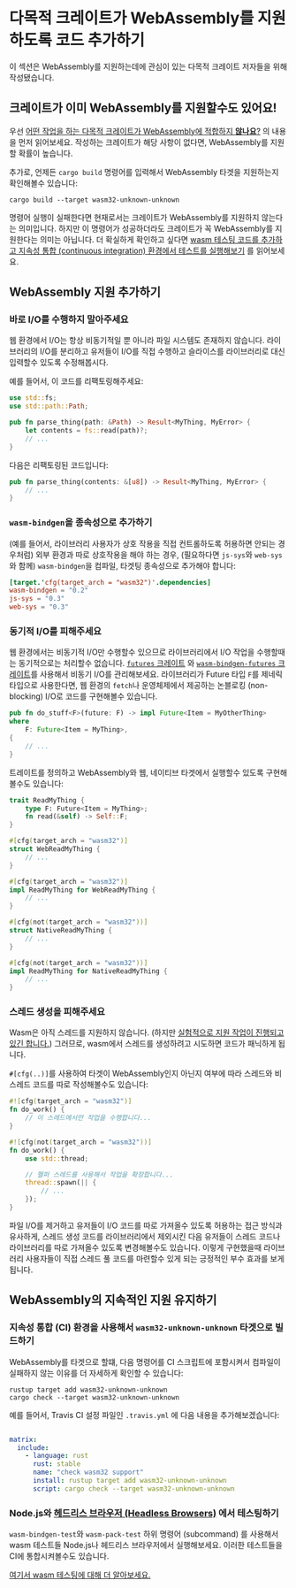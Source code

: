 # 다목적 크레이트가 WebAssembly를 지원하도록 코드 추가하기

이 섹션은 WebAssembly를 지원하는데에 관심이 있는 다목적 크레이트 저자들을 위해 작성됐습니다.

## 크레이트가 이미 WebAssembly를 지원할수도 있어요!

우선 [어떤 작업을 하는 다목적 크레이트가 WebAssembly에 적합하지 **않나요**?](./which-crates-work-with-wasm.html) 의 내용을 먼저 읽어보세요. 작성하는 크레이트가 해당 사항이 없다면, WebAssembly를 지원할 확률이 높습니다.

추가로, 언제든 `cargo build` 명령어를 입력해서 WebAssembly 타겟을 지원하는지 확인해볼수 있습니다:

```
cargo build --target wasm32-unknown-unknown
```

명령어 실행이 실패한다면 현재로서는 크레이트가 WebAssembly를 지원하지 않는다는 의미입니다. 하지만 이 명령어가 성공하더라도 크레이트가 꼭 WebAssembly를 지원한다는 의미는 아닙니다. 더 확실하게 확인하고 싶다면 [wasm 테스팅 코드를 추가하고 지속성 통합 (continuous integration) 환경에서 테스트를 실행해보기](#maintaining-ongoing-support-for-webassembly) 를 읽어보세요.

## WebAssembly 지원 추가하기

### 바로 I/O를 수행하지 말아주세요

웹 환경에서 I/O는 항상 비동기적일 뿐 아니라 파일 시스템도 존재하지 않습니다. 라이브러리의 I/O를 분리하고 유저들이 I/O를 직접 수행하고 슬라이스를 라이브러리로 대신 입력할수 있도록 수정해봅시다.

예를 들어서, 이 코드를 리팩토링해주세요:

```rust
use std::fs;
use std::path::Path;

pub fn parse_thing(path: &Path) -> Result<MyThing, MyError> {
    let contents = fs::read(path)?;
    // ...
}
```

다음은 리팩토링된 코드입니다:

```rust
pub fn parse_thing(contents: &[u8]) -> Result<MyThing, MyError> {
    // ...
}
```

### `wasm-bindgen`을 종속성으로 추가하기

(예를 들어서, 라이브러리 사용자가 상호 작용을 직접 컨트롤하도록 허용하면 안되는 경우처럼) 외부 환경과 따로 상호작용을 해야 하는 경우, (필요하다면 `js-sys`와 `web-sys`와 함께) `wasm-bindgen`을 컴파일, 타겟팅 종속성으로 추가해야 합니다:

```toml
[target.'cfg(target_arch = "wasm32")'.dependencies]
wasm-bindgen = "0.2"
js-sys = "0.3"
web-sys = "0.3"
```

### 동기적 I/O를 피해주세요

웹 환경에서는 비동기적 I/O만 수행할수 있으므로 라이브러리에서 I/O 작업을 수행할때는 동기적으로는 처리할수 없습니다. [`futures` 크레이트](https://crates.io/crates/futures) 와 [`wasm-bindgen-futures` 크레이트](https://rustwasm.github.io/wasm-bindgen/api/wasm_bindgen_futures/)를 사용해서 비동기 I/O를 관리해보세요. 라이브러리가 Future 타입 `F`를 제네릭 타입으로 사용한다면, 웹 환경의 `fetch`나 운영체제에서 제공하는 논블로킹 (non-blocking) I/O로 코드를 구현해볼수 있습니다.

```rust
pub fn do_stuff<F>(future: F) -> impl Future<Item = MyOtherThing>
where
    F: Future<Item = MyThing>,
{
    // ...
}
```

트레이트를 정의하고 WebAssembly와 웹, 네이티브 타겟에서 실행할수 있도록 구현해볼수도 있습니다:

```rust
trait ReadMyThing {
    type F: Future<Item = MyThing>;
    fn read(&self) -> Self::F;
}

#[cfg(target_arch = "wasm32")]
struct WebReadMyThing {
    // ...
}

#[cfg(target_arch = "wasm32")]
impl ReadMyThing for WebReadMyThing {
    // ...
}

#[cfg(not(target_arch = "wasm32"))]
struct NativeReadMyThing {
    // ...
}

#[cfg(not(target_arch = "wasm32"))]
impl ReadMyThing for NativeReadMyThing {
    // ...
}
```

### 스레드 생성을 피해주세요

Wasm은 아직 스레드를 지원하지 않습니다. (하지만 [실험적으로 지원 작업이 진행되고 있긴 합니다.](https://rustwasm.github.io/2018/10/24/multithreading-rust-and-wasm.html)) 그러므로, wasm에서 스레드를 생성하려고 시도하면 코드가 패닉하게 됩니다.

`#[cfg(..)]`를 사용하여 타겟이 WebAssembly인지 아닌지 여부에 따라 스레드와 비스레드 코드를 따로 작성해볼수도 있습니다:

```rust
#![cfg(target_arch = "wasm32")]
fn do_work() {
    // 이 스레드에서만 작업을 수행합니다...
}

#![cfg(not(target_arch = "wasm32"))]
fn do_work() {
    use std::thread;

    // 헬퍼 스레드를 사용해서 작업을 확장합니다...
    thread::spawn(|| {
        // ...
    });
}
```

파일 I/O를 제거하고 유저들이 I/O 코드를 따로 가져올수 있도록 허용하는 접근 방식과 유사하게, 스레드 생성 코드를 라이브러리에서 제외시킨 다음 유저들이 스레드 코드나 라이브러리를 따로 가져올수 있도록 변경해볼수도 있습니다. 이렇게 구현했을때 라이브러리 사용자들이 직접 스레드 풀 코드를 마련할수 있게 되는 긍정적인 부수 효과를 보게 됩니다.

## WebAssembly의 지속적인 지원 유지하기

### 지속성 통합 (CI) 환경을 사용해서 `wasm32-unknown-unknown` 타겟으로 빌드하기

WebAssembly를 타겟으로 할떄, 다음 명령어를 CI 스크립트에 포함시켜서 컴파일이 실패하지 않는 이유를 더 자세하게 확인할 수 있습니다:

```
rustup target add wasm32-unknown-unknown
cargo check --target wasm32-unknown-unknown
```

예를 들어서, Travis CI 설정 파일인 `.travis.yml` 에 다음 내용을 추가해보겠습니다:

```yaml

matrix:
  include:
    - language: rust
      rust: stable
      name: "check wasm32 support"
      install: rustup target add wasm32-unknown-unknown
      script: cargo check --target wasm32-unknown-unknown
```

### Node.js와 [헤드리스 브라우저 (Headless Browsers)](https://ko.wikipedia.org/wiki/헤드리스_브라우저) 에서 테스팅하기

`wasm-bindgen-test`와 `wasm-pack-test` 하위 명령어 (subcommand) 를 사용해서 wasm 테스트들 Node.js나 헤드리스 브라우저에서 실행해보세요. 이러한 테스트들을 CI에 통합시켜볼수도 있습니다.

[여기서 wasm 테스팅에 대해 더 알아보세요.](https://rustwasm.github.io/wasm-bindgen/wasm-bindgen-test/index.html)
